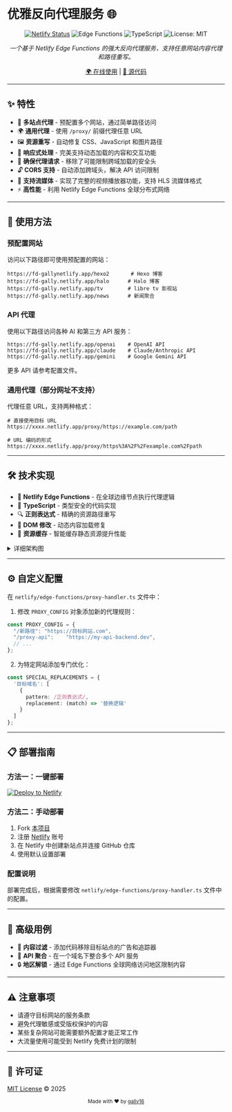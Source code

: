 # 优雅反向代理服务 🌐

<div align="center">

[![Netlify Status](https://api.netlify.com/api/v1/badges/6416e9cf-0327-f12b-0d7b-6cb/deploy-status)](https://app.netlify.com/sites/fd-gally/deploys)
![Edge Functions](https://img.shields.io/badge/Edge_Functions-00C7B7?style=flat-square&logo=netlify&logoColor=white)
![TypeScript](https://img.shields.io/badge/TypeScript-3178C6?style=flat-square&logo=typescript&logoColor=white)
![License: MIT](https://img.shields.io/badge/License-MIT-yellow.svg?style=flat-square)

*一个基于 Netlify Edge Functions 的强大反向代理服务，支持任意网站内容代理和路径重写。*

[🌍 在线使用](https://fd-gally.netlify.app) | [📝 源代码](https://github.com/gally16/netlify-proxy)

</div>

---

## ✨ 特性

- 🔄 **多站点代理** - 预配置多个网站，通过简单路径访问
- 🌍 **通用代理** - 使用 `/proxy/` 前缀代理任意 URL
- 🖼️ **资源重写** - 自动修复 CSS、JavaScript 和图片路径
- 📱 **响应式处理** - 完美支持动态加载的内容和交互功能
- 📘 **确保代理请求** - 移除了可能限制跨域加载的安全头
- 🔓 **CORS 支持** - 自动添加跨域头，解决 API 访问限制
- 📘 **支持流媒体** - 实现了完整的视频播放器功能，支持 HLS 流媒体格式
- ⚡ **高性能** - 利用 Netlify Edge Functions 全球分布式网络

---

## 🚀 使用方法

### 预配置网站

访问以下路径即可使用预配置的网站：

```
https://fd-gallynetlify.app/hexo2       # Hexo 博客
https://fd-gally.netlify.app/halo      # Halo 博客
https://fd-gally.netlify.app/tv        # libre tv 影视站
https://fd-gally.netlify.app/news      # 新闻聚合
```

### API 代理

使用以下路径访问各种 AI 和第三方 API 服务：

```
https://fd-gally.netlify.app/openai    # OpenAI API
https://fd-gally.netlify.app/claude    # Claude/Anthropic API
https://fd-gally.netlify.app/gemini    # Google Gemini API
```

更多 API 请参考配置文件。

### 通用代理（部分网址不支持）

代理任意 URL，支持两种格式：

```
# 直接使用目标 URL
https://xxxx.netlify.app/proxy/https://example.com/path

# URL 编码的形式
https://xxxx.netlify.app/proxy/https%3A%2F%2Fexample.com%2Fpath
```

---

## 🛠️ 技术实现

- 🔷 **Netlify Edge Functions** - 在全球边缘节点执行代理逻辑
- 📘 **TypeScript** - 类型安全的代码实现
- 🔍 **正则表达式** - 精确的资源路径重写
- 📝 **DOM 修改** - 动态内容加载修复
- 🔄 **资源缓存** - 智能缓存静态资源提升性能

<details>
<summary>详细架构图</summary>

```
┌─────────────┐       ┌───────────────────┐       ┌─────────────┐
│             │       │                   │       │             │
│   用户请求   │──────▶│  Netlify Edge     │──────▶│  目标服务器  │
│             │       │  Function Proxy   │       │             │
└─────────────┘       └───────────────────┘       └─────────────┘
                               │
                               ▼
                      ┌─────────────────┐
                      │                 │
                      │  路径解析与匹配  │
                      │                 │
                      └─────────────────┘
                               │
                               ▼
                      ┌─────────────────┐
                      │                 │
                      │  内容替换与修复  │
                      │                 │
                      └─────────────────┘
```
</details>

---

## ⚙️ 自定义配置

在 `netlify/edge-functions/proxy-handler.ts` 文件中：

1. 修改 `PROXY_CONFIG` 对象添加新的代理规则：

```typescript
const PROXY_CONFIG = {
  "/新路径": "https://目标网站.com",
  "/proxy-api":    "https://my-api-backend.dev",
  // ...
};
```

2. 为特定网站添加专门优化：

```typescript
const SPECIAL_REPLACEMENTS = {
  '目标域名': [
    {
      pattern: /正则表达式/,
      replacement: (match) => '替换逻辑'
    }
  ]
};
```

---

## 📋 部署指南

### 方法一：一键部署

[![Deploy to Netlify](https://www.netlify.com/img/deploy/button.svg)](https://app.netlify.com/start/deploy?repository=https://github.com/gally16/netlify-proxy)

### 方法二：手动部署

1. Fork [本项目](https://github.com/gally16/netlify-proxy)
2. 注册 [Netlify](https://netlify.com) 账号
3. 在 Netlify 中创建新站点并连接 GitHub 仓库
4. 使用默认设置部署

### 配置说明

部署完成后，根据需要修改 `netlify/edge-functions/proxy-handler.ts` 文件中的配置。

---

## 🌟 高级用例

- 🚫 **内容过滤** - 添加代码移除目标站点的广告和追踪器
- 🔗 **API 聚合** - 在一个域名下整合多个 API 服务
- 🔒 **地区解锁** - 通过 Edge Functions 全球网络访问地区限制内容

---

## ⚠️ 注意事项

- 请遵守目标网站的服务条款
- 避免代理敏感或受版权保护的内容
- 某些复杂网站可能需要额外配置才能正常工作
- 大流量使用可能受到 Netlify 免费计划的限制

---

## 📄 许可证

[MIT License](LICENSE) © 2025

<div align="center">
  <sub>Made with ❤️ by <a href="https://github.com/gally16">gally16</a></sub>
</div> 

